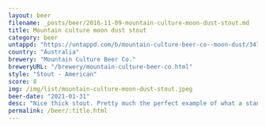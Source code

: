 ```yaml
---
layout: beer
filename: _posts/beer/2016-11-09-mountain-culture-moon-dust-stout.md
title: Mountain culture moon dust stout
category: beer
untappd: "https://untappd.com/b/mountain-culture-beer-co--moon-dust/3477131"
country: "Australia"
brewery: "Mountain Culture Beer Co."
breweryURL: "/brewery/mountain-culture-beer-co.html"
style: "Stout - American"
score: 8
img: /img/list/mountain-culture-moon-dust-stout.jpeg
beer-date: "2021-01-31"
desc: "Nice thick stout. Pretty much the perfect example of what a standard stout should be"
permalink: /beer/:title.html
---
```

